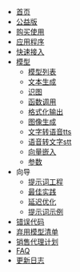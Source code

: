 <!-- docs/_sidebar.md -->
* [首页](/ "聚合AI文档")
* [公益版](cn/UseFree.md "公益版 - 聚合AI文档")
* [购买使用](cn/BuyAndUse.md "购买使用 - 聚合AI文档")
* [应用程序](cn/UseApp.md "应用程序 - 聚合AI文档")
* [快速接入](cn/Quickstart.md "快速接入 - 聚合AI文档")
* [模型](cn/ModelList.md "聚合AI文档")
    * [模型列表](cn/Model/Modellist.md "模型列表 - 模型 - 聚合AI文档")
    * [文本生成](cn/Model/chat.md "文本生成 - 模型 - 聚合AI文档")
    * [识图](cn/Model/Vision.md "识图 - 模型 - 聚合AI文档")
    * [函数调用](cn/Model/FunctionCall.md "函数调用 - 模型 - 聚合AI文档")
    * [格式化输出](cn/Model/StructuredOutputs.md "格式化输出 - 模型 - 聚合AI文档")
    * [图像生成](cn/Model/Images.md "图像生成 - 模型 - 聚合AI文档")
    * [文字转语音tts](cn/Model/tts.md "文字转语音tts - 模型 - 聚合AI文档")
    * [语音转文字stt](cn/Model/stt.md "语音转文字stt - 模型 - 聚合AI文档")
    * [向量嵌入](cn/Model/Embbeding.md "向量嵌入 - 模型 - 聚合AI文档")
    * [参数](cn/Model/Parameters.md "参数 - 模型 - 聚合AI文档")
* 向导
	* [提示词工程]()
	* [最佳实践]()
	* [延迟优化]()
	* [提示词示例]()
* [错误代码]()
* [弃用模型清单]()
* [销售代理计划]()
* [FAQ]()
* [更新日志](cn/ChangeLog.md "聚合AI文档")